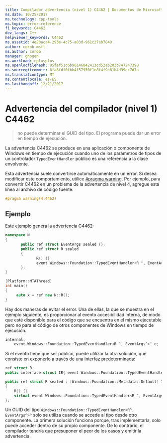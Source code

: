 ```yaml
---
title: Compilador advertencia (nivel 1) C4462 | Documentos de Microsoft
ms.date: 10/25/2017
ms.technology: cpp-tools
ms.topic: error-reference
f1_keywords: C4462
dev_langs: C++
helpviewer_keywords: C4462
ms.assetid: 4e20aca4-293e-4c75-a83d-961c27ab7840
author: corob-msft
ms.author: corob
manager: ghogen
ms.workload: cplusplus
ms.openlocfilehash: 95fef51c6b96146842413cd52ab203b747247398
ms.sourcegitcommit: 8fa8fdf0fbb4f57950f1e8f4f9b81b4d39ec7d7a
ms.translationtype: MT
ms.contentlocale: es-ES
ms.lasthandoff: 12/21/2017
---
```

# <a name="compiler-warning-level-1-c4462"></a>Advertencia del compilador (nivel 1) C4462

> no puede determinar el GUID del tipo. El programa puede dar un error en tiempo de ejecución.

La advertencia C4462 se produce en una aplicación o componente de Windows en tiempo de ejecución cuando uno de los parámetros de tipos de un controlador `TypedEventHandler` público es una referencia a la clase envolvente.

Esta advertencia suele convertirse automáticamente en un error. Si desea modificar este comportamiento, utilice [#pragma warning](../../preprocessor/warning.md). Por ejemplo, para convertir C4462 en un problema de la advertencia de nivel 4, agregue esta línea al archivo de código fuente:

```cpp
#pragma warning(4:4462)
```

## <a name="example"></a>Ejemplo

Este ejemplo genera la advertencia C4462:

```cpp
namespace N
{
       public ref struct EventArgs sealed {};
       public ref struct R sealed
       {
              R() {}
              event Windows::Foundation::TypedEventHandler<R ^, EventArgs^>^ e;
       };
}

[Platform::MTAThread]
int main()
{
     auto x = ref new N::R();
}
```

Hay dos maneras de evitar el error. Una de ellas, la que se muestra en el ejemplo siguiente, es proporcionar al evento accesibilidad interna, de modo que esté disponible para el código que se encuentra en el mismo ejecutable pero no para el código de otros componentes de Windows en tiempo de ejecución.

```cpp
internal:
    event Windows::Foundation::TypedEventHandler<R ^, EventArgs^>^ e;
```

Si el evento tiene que ser público, puede utilizar la otra solución, que consiste en exponerlo a través de una interfaz predeterminada:

```cpp
ref struct R;
public interface struct IR{ event Windows::Foundation::TypedEventHandler<R ^, EventArgs^>^ e;};

public ref struct R sealed : [Windows::Foundation::Metadata::Default] IR
{
    R() {}
    virtual event Windows::Foundation::TypedEventHandler<R ^, EventArgs^>^ e;
};
```

Un GUID del tipo `Windows::Foundation::TypedEventHandler<R^, EventArgs^>^` solo se utiliza cuando se accede al tipo desde otro componente. La primera solución funciona porque, tras implementarla, solo puede acceder dentro de su propio componente. De lo contrario, el compilador tendría que presuponer el peor de los casos y emitir la advertencia.
